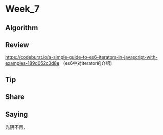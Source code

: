 # Week_7

## Algorithm


## Review 
https://codeburst.io/a-simple-guide-to-es6-iterators-in-javascript-with-examples-189d052c3d8e
（es6中对iterator的介绍)

## Tip 


## Share 



## Saying

光阴不再，